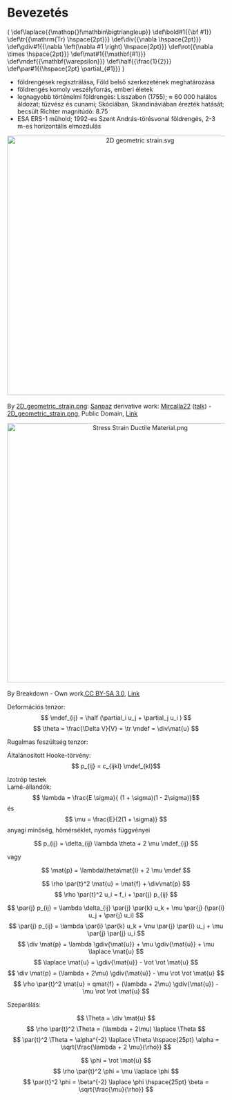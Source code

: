 # Bevezetés

\(
    \def\laplace{{\mathop{}\!\mathbin\bigtriangleup}}
    \def\bold#1{{\bf #1}}
    \def\tr{{\mathrm{Tr} \hspace{2pt}}}
    \def\div{{\nabla \hspace{2pt}}}
    \def\gdiv#1{{\nabla \left(\nabla #1 \right) \hspace{2pt}}}
    \def\rot{{\nabla \times \hspace{2pt}}}
    \def\mat#1{{\mathbf{#1}}}
    \def\mdef{{\mathbf{\varepsilon}}}
    \def\half{{\frac{1}{2}}}
    \def\par#1{{\hspace{2pt} \partial_{#1}}}
\)

- földrengések regisztrálása, Föld belső szerkezetének meghatározása
- földrengés komoly veszélyforrás, emberi életek
- legnagyobb történelmi földrengés: Lisszabon (1755); &approx; 60 000 halálos
áldozat; tűzvész és cunami; Skóciában, Skandináviában érezték hatását; becsült Richter magnitúdó: 8.75
- ESA ERS-1 műhold; 1992-es Szent András-törésvonal földrengés, 2-3 m-es
horizontális elmozdulás

<p><a href="https://commons.wikimedia.org/wiki/File:2D_geometric_strain.svg#/media/File:2D_geometric_strain.svg">
<center>
<img src="https://upload.wikimedia.org/wikipedia/commons/thumb/2/23/2D_geometric_strain.svg/1200px-2D_geometric_strain.svg.png" width="600" alt="2D geometric strain.svg">
</center>
</a><br>By <a href="//commons.wikimedia.org/wiki/File:2D_geometric_strain.png" title="File:2D geometric strain.png">2D_geometric_strain.png</a>: <a href="//commons.wikimedia.org/wiki/User:Sanpaz" title="User:Sanpaz">Sanpaz</a>
derivative work: <a href="//commons.wikimedia.org/wiki/User:Mircalla22" title="User:Mircalla22">Mircalla22</a> (<a href="//commons.wikimedia.org/wiki/User_talk:Mircalla22" title="User talk:Mircalla22"><span class="signature-talk">talk</span></a>) - <a href="//commons.wikimedia.org/wiki/File:2D_geometric_strain.png" title="File:2D geometric strain.png">2D_geometric_strain.png</a>, Public Domain, <a href="https://commons.wikimedia.org/w/index.php?curid=7680077">Link</a></p>

<p>
<a href="https://commons.wikimedia.org/wiki/File:Stress_Strain_Ductile_Material.png#/media/File:Stress_Strain_Ductile_Material.png">
<center>
<img src="https://upload.wikimedia.org/wikipedia/commons/8/84/Stress_Strain_Ductile_Material.png" width="600" alt="Stress Strain Ductile Material.png">
</center>
</a><br>By Breakdown - <span class="int-own-work" lang="en">Own work</span>,<a href="http://creativecommons.org/licenses/by-sa/3.0/" title="Creative Commons Attribution-Share Alike 3.0">CC BY-SA 3.0</a>, <a href="https://commons.wikimedia.org/w/index.php?curid=3702892">Link</a></p>

Deformációs tenzor:
$$ \mdef_{ij} = \half (\partial_i u_j + \partial_j u_i ) $$
$$ \theta = \frac{\Delta V}{V} = \tr \mdef = \div\mat{u} $$

Rugalmas feszültség tenzor:

Általánosított Hooke-törvény:
$$ p_{ij} = c_{ijkl} \mdef_{kl}$$

Izotróp testek  
Lamé-állandók:
$$ \lambda  = \frac{E \sigma}{ (1 + \sigma)(1 - 2\sigma)}$$
és
$$ \mu = \frac{E}{2(1 + \sigma)} $$
anyagi minőség, hőmérséklet, nyomás függvényei

$$ p_{ij} = \delta_{ij} \lambda \theta + 2 \mu \mdef_{ij} $$

vagy

$$ \mat{p} = \lambda\theta\mat{I} + 2 \mu \mdef $$

$$ \rho \par{t}^2 \mat{u} = \mat{f} + \div\mat{p} $$
$$ \rho \par{t}^2 u_i = f_i + \par{j} p_{ij} $$

$$ \par{j} p_{ij} = \lambda \delta_{ij} \par{j} \par{k} u_k  + \mu \par{j} (\par{i} u_j + \par{j} u_i) $$
$$ \par{j} p_{ij} = \lambda \par{i} \par{k} u_k  + \mu \par{j} \par{i} u_j + \mu \par{j} \par{j} u_i $$
$$ \div \mat{p} = \lambda \gdiv{\mat{u}}  + \mu \gdiv{\mat{u}} + \mu \laplace \mat{u} $$
$$ \laplace \mat{u} = \gdiv{\mat{u}} - \rot \rot \mat{u} $$
$$ \div \mat{p} = (\lambda + 2\mu) \gdiv{\mat{u}}  - \mu \rot \rot \mat{u} $$
$$ \rho \par{t}^2 \mat{u} = qmat{f} + (\lambda + 2\mu) \gdiv{\mat{u}}  - \mu \rot \rot \mat{u} $$

Szeparálás:

$$ \Theta = \div \mat{u} $$
$$ \rho \par{t}^2 \Theta = (\lambda + 2\mu) \laplace \Theta $$
$$ \par{t}^2 \Theta = \alpha^{-2} \laplace \Theta \hspace{25pt} \alpha = \sqrt{\frac{\lambda + 2 \mu}{\rho}} $$

$$ \phi = \rot \mat{u} $$
$$ \rho \par{t}^2 \phi = \mu \laplace \phi $$
$$ \par{t}^2 \phi = \beta^{-2} \laplace \phi \hspace{25pt} \beta = \sqrt{\frac{\mu}{\rho}} $$




